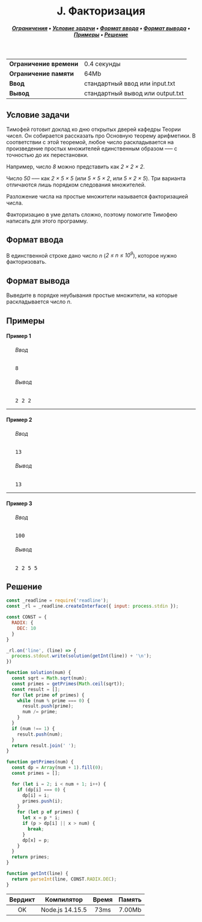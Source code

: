 <h1 align="center">J. Факторизация</h1>

<h5 align="center">
<a href="#limits">Ограничения</a>
•
<a href="#task">Условие задачи</a>
•
<a href="#input">Формат ввода</a>
•
<a href="#output">Формат вывода</a>
•
<a href="#examples">Примеры</a>
•
<a href="#solution">Решение</a>
</h5>

<br>

<table id="limits">
<tbody>
<tr>
<td>
<b>Ограничение времени</b>
</td>
<td>
0.4 секунды
</td>
</tr>
<tr>
<td>
<b>Ограничение памяти</b>
</td>
<td>
64Mb
</td>
</tr>
<tr>
<td>
<b>Ввод</b>
</td>
<td>
стандартный ввод или input.txt
</td>
</tr>
<tr>
<td>
<b>Вывод</b>
</td>
<td>
стандартный вывод или output.txt
</td>
</tr>
</tbody>
</table>

<h2 id="task">Условие задачи</h2>

Тимофей готовит доклад ко дню открытых дверей кафедры Теории чисел. Он собирается рассказать про Основную теорему арифметики. В соответствии с этой теоремой, любое число раскладывается на произведение простых множителей единственным образом –— с точностью до их перестановки.

Например, число <i>8</i> можно представить как <i>2 × 2 × 2</i>.

Число <i>50</i> –— как <i>2 × 5 × 5</i> (или <i>5 × 5 × 2</i>, или <i>5 × 2 × 5</i>). Три варианта отличаются лишь порядком следования множителей.

Разложение числа на простые множители называется факторизацией числа.

Факторизацию в уме делать сложно, поэтому помогите Тимофею написать для этого программу.

<h2 id="input">Формат ввода</h2>

В единственной строке дано число <i>n</i> (<i>2 ≤ n ≤ 10<sup>9</sup></i>), которое нужно факторизовать.

<h2 id="output">Формат вывода</h2>

Выведите в порядке неубывания простые множители, на которые раскладывается число <i>n</i>.

<h2 id="examples">Примеры</h2>

<h4>Пример 1</h4>
<ul>
<h6>Ввод</h6>
<pre>
8
</pre>

<h6>Вывод</h6>
<pre>
2 2 2
</pre>
</ul>

<hr>

<h4>Пример 2</h4>
<ul>
<h6>Ввод</h6>
<pre>
13
</pre>

<h6>Вывод</h6>
<pre>
13
</pre>
</ul>

<hr>

<h4>Пример 3</h4>
<ul>
<h6>Ввод</h6>
<pre>
100
</pre>

<h6>Вывод</h6>
<pre>
2 2 5 5
</pre>
</ul>

<h2 id="solution">Решение</h2>

```javascript
const _readline = require('readline');
const _rl = _readline.createInterface({ input: process.stdin });

const CONST = {
  RADIX: {
    DEC: 10
  }
}

_rl.on('line', (line) => {
  process.stdout.write(solution(getInt(line)) + '\n');
})

function solution(num) {
  const sqrt = Math.sqrt(num);
  const primes = getPrimes(Math.ceil(sqrt));
  const result = [];
  for (let prime of primes) {
    while (num % prime === 0) {
      result.push(prime);
      num /= prime;
    }
  }
  if (num !== 1) {
    result.push(num);
  }
  return result.join(' ');
}

function getPrimes(num) {
  const dp = Array(num + 1).fill(0);
  const primes = [];

  for (let i = 2; i < num + 1; i++) {
    if (dp[i] === 0) {
      dp[i] = i;
      primes.push(i);
    }
    for (let p of primes) {
      let x = p * i;
      if (p > dp[i] || x > num) {
        break;
      }
      dp[x] = p;
    }
  }
  return primes;
}

function getInt(line) {
  return parseInt(line, CONST.RADIX.DEC);
}
```
<table>
  <thead>
    <tr>
      <th>Вердикт</th>
      <th>Компилятор</th>
      <th>Время</th>
      <th>Память</th>
    </tr>
  </thead>
  <tbody>
<tr align="center">
<td>OK</td>
<td>Node.js 14.15.5</td>
<td>73ms</td>
<td>7.00Mb</td>
</tr>
  </tbody>
</table>